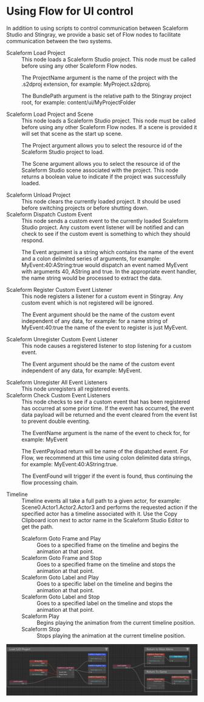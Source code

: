 # Using Flow for UI control

In addition to using scripts to control communication between Scaleform Studio and Stingray, we provide a basic set of Flow nodes to facilitate communication between the two systems.

<dl>

<dt>Scaleform Load Project</dt>

<dd>This node loads a Scaleform Studio project.  This node must be called before using any other Scaleform Flow nodes.

The ProjectName argument is the name of the project with the .s2dproj extension, for example: MyProject.s2dproj.

The BundlePath argument is the relative path to the Stingray project root, for example: content/ui/MyProjectFolder</dd>

<dt>Scaleform Load Project and Scene</dt>

<dd>This node loads a Scaleform Studio project.  This node must be called before using any other Scaleform Flow nodes. If a scene is provided it will set that scene as the start up scene.

The Project argument allows you to select the resource id of the Scaleform Studio project to load.

The Scene argument allows you to select the resource id of the Scaleform Studio scene associated with the project.
This node returns a boolean value to indicate if the project was successfully loaded.
</dd>

<dt>Scaleform Unload Project</dt>

<dd>This node clears the currently loaded project.  It should be used before switching projects or before shutting down.</dd>

<dt>Scaleform Dispatch Custom Event</dt>

<dd>This node sends a custom event to the currently loaded Scaleform Studio project.  Any custom event listener will be notified and can check to see if the custom event is something to which they should respond.

The Event argument is a string which contains the name of the event and a colon delimited series of arguments, for example: MyEvent:40:AString:true would dispatch an event named MyEvent with arguments 40, AString and true. In the appropriate event handler, the name string would be processed to extract the data. </dd>

<dt>Scaleform Register Custom Event Listener</dt>

<dd>This node registers a listener for a custom event in Stingray.  Any custom event which is not registered will be ignored.

The Event argument should be the name of the custom event independent of any data, for example: for a name string of MyEvent:40:true the name of the event to register is just MyEvent.</dd>

<dt>Scaleform Unregister Custom Event Listener</dt>

<dd>This node causes a registered listener to stop listening for a custom event.

The Event argument should be the name of the custom event independent of any data, for example: MyEvent.</dd>


<dt>Scaleform Unregister All Event Listeners</dt>

<dd>This node unregisters all registered events.</dd>


<dt>Scaleform Check Custom Event Listeners</dt>

<dd>This node checks to see if a custom event that has been registered has occurred at some prior time. If the event has occurred, the event data payload will be returned and the event cleared from the event list to prevent double eventing.

The EventName argument is the name of the event to check for, for example: MyEvent

The EventPayload return will be name of the dispatched event.  For Flow, we recommend at this time using colon delimited data strings, for example: MyEvent:40:AString:true.

The EventFound will trigger if the event is found, thus continuing the flow processing chain.</dd>


<dt>Timeline</dt>

<dd>Timeline events all take a full path to a given actor, for example: Scene0.Actor1.Actor2.Actor3 and performs the requested action if the specified actor has a timeline associated with it. Use the Copy Clipboard icon next to actor name in the Scaleform Studio Editor to get the path.

<dl><dt>Scaleform Goto Frame and Play</dt>

<dd>Goes to a specified frame on the timeline and begins the animation at that point.</dd>

<dt>Scaleform Goto Frame and Stop</dt>

<dd>Goes to a specified frame on the timeline and stops the animation at that point.</dd>

<dt>Scaleform Goto Label and Play</dt>

<dd>Goes to a specific label on the timeline and begins the animation at that point.</dd>

<dt>Scaleform Goto Label and Stop</dt>

<dd>Goes to a specified label on the timeline and stops the animation at that point.</dd>

<dt>Scaleform Play</dt>

<dd>Begins playing the animation from the current timeline position.</dd>

<dt>Scaleform Stop</dt>

<dd>Stops playing the animation at the current timeline position.</dd></dl></dd>

</dl>

![](../images/studio_flow.png)
